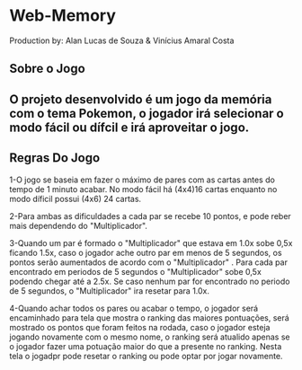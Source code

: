 # Web-Memory

Production by: Alan Lucas de Souza & Vinícius Amaral Costa 

<h2>Sobre o Jogo<h2>
<p>
  O projeto desenvolvido é um jogo da memória com o tema Pokemon, o jogador irá selecionar o modo fácil ou dífcil e irá aproveitar o jogo.
</p>
<h2>Regras Do Jogo</h2>
<p>
  1-O jogo se baseia em fazer o máximo de pares com as cartas antes do tempo de 1 minuto acabar. No modo fácil há (4x4)16 cartas enquanto no modo díficil possui (4x6) 24 cartas.
</p>
<p>
  2-Para ambas as dificuldades a cada par se recebe 10 pontos, e pode reber mais dependendo do "Multiplicador".
</p>
<p>
  3-Quando um par é formado o "Multiplicador" que estava em 1.0x sobe 0,5x ficando 1.5x, caso o jogador ache outro par em menos de 5 segundos, os pontos serão aumentados de acordo com o "Multiplicador" . Para cada par encontrado em periodos de 5 segundos o "Multiplicador" sobe 0,5x podendo chegar até a 2.5x. Se caso nenhum par for encontrado no periodo de 5 segundos, o "Multiplicador" ira resetar para 1.0x.
</p>
<p>
  4-Quando achar todos os pares ou acabar o tempo, o jogador será encaminhado para tela que mostra o ranking das maiores pontuações, será mostrado os pontos que foram feitos na rodada, caso o jogador esteja jogando novamente com o mesmo nome, o ranking será atualido apenas se o jogador fazer uma potuação maior do que a presente no ranking. Nesta tela o jogadpr pode resetar o ranking ou pode optar por jogar novamente.
</p>
